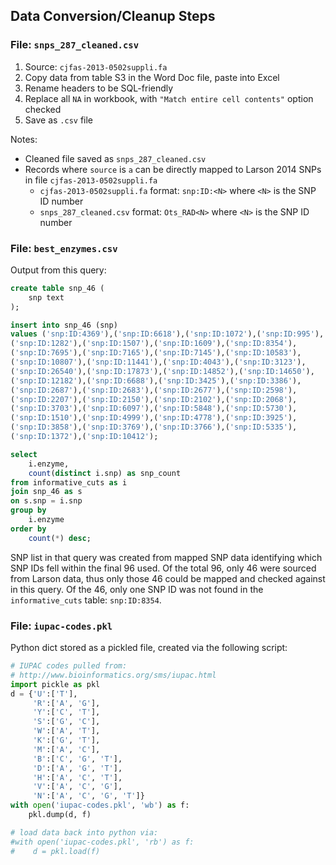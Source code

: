 ## Data Conversion/Cleanup Steps

### File: `snps_287_cleaned.csv`

  1. Source: `cjfas-2013-0502suppli.fa`
  2. Copy data from table S3 in the Word Doc file, paste into Excel
  2. Rename headers to be SQL-friendly
  3. Replace all `NA` in workbook, with `"Match entire cell contents"` option checked
  4. Save as `.csv` file

Notes:
  * Cleaned file saved as `snps_287_cleaned.csv`
  * Records where `source` is `a` can be directly mapped to Larson 2014 SNPs in file `cjfas-2013-0502suppli.fa`
    * `cjfas-2013-0502suppli.fa` format: `snp:ID:<N>` where `<N>` is the SNP ID number
    * `snps_287_cleaned.csv` format: `Ots_RAD<N>` where `<N>` is the SNP ID number

### File: `best_enzymes.csv`

Output from this query:
```sql
create table snp_46 (
    snp text
);

insert into snp_46 (snp)
values ('snp:ID:4369'),('snp:ID:6618'),('snp:ID:1072'),('snp:ID:995'),
('snp:ID:1282'),('snp:ID:1507'),('snp:ID:1609'),('snp:ID:8354'),
('snp:ID:7695'),('snp:ID:7165'),('snp:ID:7145'),('snp:ID:10583'),
('snp:ID:10807'),('snp:ID:11441'),('snp:ID:4043'),('snp:ID:3123'),
('snp:ID:26540'),('snp:ID:17873'),('snp:ID:14852'),('snp:ID:14650'),
('snp:ID:12182'),('snp:ID:6688'),('snp:ID:3425'),('snp:ID:3386'),
('snp:ID:2687'),('snp:ID:2683'),('snp:ID:2677'),('snp:ID:2598'),
('snp:ID:2207'),('snp:ID:2150'),('snp:ID:2102'),('snp:ID:2068'),
('snp:ID:3703'),('snp:ID:6097'),('snp:ID:5848'),('snp:ID:5730'),
('snp:ID:1510'),('snp:ID:4999'),('snp:ID:4778'),('snp:ID:3925'),
('snp:ID:3858'),('snp:ID:3769'),('snp:ID:3766'),('snp:ID:5335'),
('snp:ID:1372'),('snp:ID:10412');

select
    i.enzyme,
    count(distinct i.snp) as snp_count
from informative_cuts as i
join snp_46 as s
on s.snp = i.snp
group by
    i.enzyme
order by
    count(*) desc;
```

SNP list in that query was created from mapped SNP data identifying which SNP IDs fell within the final 96 used. Of the total 96, only 46 were sourced from Larson data, thus only those 46 could be mapped and checked against in this query. Of the 46, only one SNP ID was not found in the `informative_cuts` table: `snp:ID:8354`.

### File: `iupac-codes.pkl`

Python dict stored as a pickled file, created via the following script:

```python
# IUPAC codes pulled from:
# http://www.bioinformatics.org/sms/iupac.html
import pickle as pkl
d = {'U':['T'],
     'R':['A', 'G'],
     'Y':['C', 'T'],
     'S':['G', 'C'],
     'W':['A', 'T'],
     'K':['G', 'T'],
     'M':['A', 'C'],
     'B':['C', 'G', 'T'],
     'D':['A', 'G', 'T'],
     'H':['A', 'C', 'T'],
     'V':['A', 'C', 'G'],
     'N':['A', 'C', 'G', 'T']}
with open('iupac-codes.pkl', 'wb') as f:
    pkl.dump(d, f)

# load data back into python via:
#with open('iupac-codes.pkl', 'rb') as f:
#    d = pkl.load(f)
```
